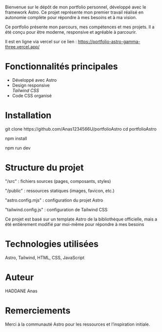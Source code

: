 Bienvenue sur le dépôt de mon portfolio personnel, développé avec le framework Astro. Ce projet représente mon premier travail réalisé en autonomie complète pour répondre à mes besoins et à ma vision.

Ce portfolio présente mon parcours, mes compétences et mes projets. Il a été conçu pour être moderne, responsive et agréable à parcourir.

Il est en ligne via vercel sur ce lien : https://portfolio-astro-gamma-three.vercel.app/

<h1>Fonctionnalités principales</h1>

<ul>
<li>Développé avec Astro</li>
<li>Design responsive</li> <i>Tailwind CSS</i>
<li>Code CSS organisé</li>
</ul>


<h1>Installation</h1>
git clone https://github.com/Anas1234566U/portfolioAstro
cd portfolioAstro

npm install

npm run dev

<h1>Structure du projet</h1>
"/src" : fichiers sources (pages, composants, styles) </br>

"/public" : ressources statiques (images, favicon, etc.) </br>

"astro.config.mjs" : configuration du projet Astro </br>

"tailwind.config.js" : configuration de Tailwind CSS </br>

Ce projet est basé sur un template Astro de la bibliothèque officielle, mais a été entièrement modifié par moi-même pour répondre à mes besoins 

<h1>Technologies utilisées</h1>
Astro, Tailwind, HTML, CSS, JavaScript

<h1> Auteur </h1>
HADDANE Anas

<h1> Remerciements </h1>
Merci à la communauté Astro pour les ressources et l’inspiration initiale.
